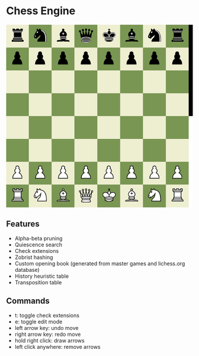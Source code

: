 # Chess Engine

![](https://github.com/ACSmyth/chess-engine/blob/media/initial_board.PNG)

## Features
- Alpha-beta pruning
- Quiescence search
- Check extensions
- Zobrist hashing
- Custom opening book (generated from master games and lichess.org database)
- History heuristic table
- Transposition table

## Commands
- t: toggle check extensions
- e: toggle edit mode
- left arrow key: undo move
- right arrow key: redo move
- hold right click: draw arrows
- left click anywhere: remove arrows